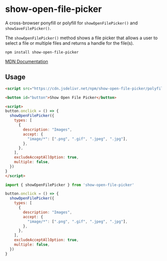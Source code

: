 # show-open-file-picker

A cross-browser ponyfill or polyfill for `showOpenFilePicker()` and `showSaveFilePicker()`.

The `showOpenFilePicker()` method shows a file picker that allows a user to
select a file or multiple files and returns a handle for the file(s).

```shell
npm install show-open-file-picker
```

[MDN Documentation](https://developer.mozilla.org/en-US/docs/Web/API/Window/showOpenFilePicker)

## Usage

```html
<script src="https://cdn.jsdelivr.net/npm/show-open-file-picker/polyfill.js"></script>

<button id="button">Show Open File Picker</button>

<script>
button.onclick = () => {
  showOpenFilePicker({
    types: [
      {
        description: "Images",
        accept: {
          "image/*": [".png", ".gif", ".jpeg", ".jpg"],
        },
      },
    ],
    excludeAcceptAllOption: true,
    multiple: false,
  })
}
</script>
```

```js
import { showOpenFilePicker } from 'show-open-file-picker'

button.onclick = () => {
  showOpenFilePicker({
    types: [
      {
        description: "Images",
        accept: {
          "image/*": [".png", ".gif", ".jpeg", ".jpg"],
        },
      },
    ],
    excludeAcceptAllOption: true,
    multiple: false,
  })
}
```
